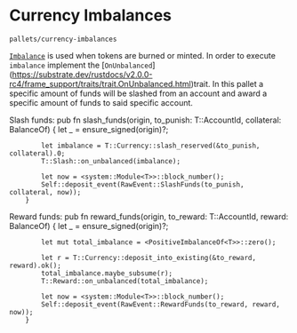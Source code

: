 
# Currency Imbalances

`pallets/currency-imbalances`


[`Imbalance`](https://substrate.dev/rustdocs/v2.0.0-rc4/frame_support/traits/trait.Imbalance.html) is used when tokens are burned or minted. In order to execute `imbalance` implement the [`OnUnbalanced`] (https://substrate.dev/rustdocs/v2.0.0-rc4/frame_support/traits/trait.OnUnbalanced.html)trait.
In this pallet a specific amount of funds will be slashed from an account and 
award a specific amount of funds to said specific account.


Slash funds:
pub fn slash_funds(origin, to_punish: T::AccountId, collateral: BalanceOf<T>) {
            let _ = ensure_signed(origin)?;

            let imbalance = T::Currency::slash_reserved(&to_punish, collateral).0;
            T::Slash::on_unbalanced(imbalance);

            let now = <system::Module<T>>::block_number();
            Self::deposit_event(RawEvent::SlashFunds(to_punish, collateral, now));
        }


Reward funds:
   pub fn reward_funds(origin, to_reward: T::AccountId, reward: BalanceOf<T>) {
            let _ = ensure_signed(origin)?;

            let mut total_imbalance = <PositiveImbalanceOf<T>>::zero();

            let r = T::Currency::deposit_into_existing(&to_reward, reward).ok();
            total_imbalance.maybe_subsume(r);
            T::Reward::on_unbalanced(total_imbalance);

            let now = <system::Module<T>>::block_number();
            Self::deposit_event(RawEvent::RewardFunds(to_reward, reward, now));
        }

